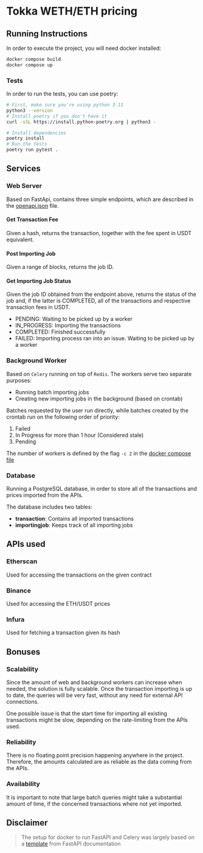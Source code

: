 # Tokka WETH/ETH pricing

## Running Instructions

In order to execute the project, you will need docker installed:

```bash
docker compose build
docker compose up
```

### Tests

In order to run the tests, you can use poetry:

```bash
# First, make sure you're using python 3.11
python3 --version
# Install poetry if you don't have it
curl -sSL https://install.python-poetry.org | python3 -

# Install dependencies
poetry install
# Run the tests
poetry run pytest .
```

## Services

### Web Server

Based on FastApi, contains three simple endpoints, which are described in the [openapi.json](openapi.json) file.

#### Get Transaction Fee

Given a hash, returns the transaction, together with the fee spent in USDT equivalent.

#### Post Importing Job

Given a range of blocks, returns the job ID.

#### Get Importing Job Status

Given the job ID obtained from the endpoint above, returns the status of the job and, if the latter is COMPLETED, all of the transactions and respective transaction fees in USDT.

- PENDING: Waiting to be picked up by a worker
- IN_PROGRESS: Importing the transactions
- COMPLETED: Finished successfully
- FAILED: Importing process ran into an issue. Waiting to be picked up by a worker

### Background Worker

Based on `Celery` running on top of `Redis`. The workers serve two separate purposes:

- Running batch importing jobs
- Creating new importing jobs in the background (based on crontab)

Batches requested by the user run directly, while batches created by the crontab run on the following order of priority:

1.  Failed
2.  In Progress for more than 1 hour (Considered stale)
3.  Pending

The number of workers is defined by the flag `-c 2` in the [docker compose file](docker-compose.yml)

### Database

Running a PostgreSQL database, in order to store all of the transactions and prices imported from the APIs.

The database includes two tables:

- **transaction**: Contains all imported transactions
- **importingjob**: Keeps track of all importing jobs

## APIs used

### Etherscan

Used for accessing the transactions on the given contract

### Binance

Used for accessing the ETH/USDT prices

### Infura

Used for fetching a transaction given its hash

## Bonuses

### Scalability

Since the amount of web and background workers can increase when needed, the solution is fully scalable. Once the transaction importing is up to date, the queries will be very fast, without any need for external API connections.

One possible issue is that the start time for importing all existing transactions might be slow, depending on the rate-limiting from the APIs used.

### Reliability

There is no floating point precision happening anywhere in the project. Therefore, the amounts calculated are as reliable as the data coming from the APIs.

### Availability

It is important to note that large batch queries might take a substantial amount of time, if the concerned transactions where not yet imported.

## Disclaimer

> The setup for docker to run FastAPI and Celery was largely based on a [template](https://github.com/tiangolo/full-stack-fastapi-postgresql)
> from FastAPI documentation
